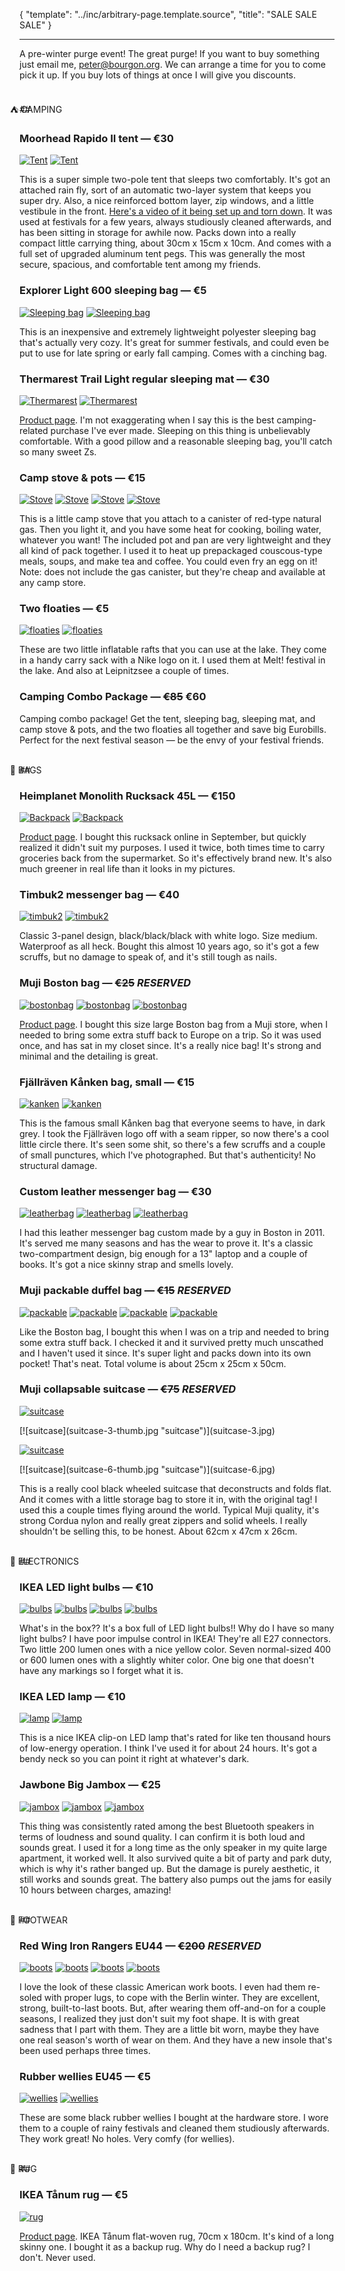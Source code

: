 {
    "template": "../inc/arbitrary-page.template.source",
    "title": "SALE SALE SALE"
}

---

A pre-winter purge event! The great purge!
If you want to buy something just email me, peter@bourgon.org.
We can arrange a time for you to come pick it up.
If you buy lots of things at once I will give you discounts.

<br/>
## <span style="margin-left: -37px;">⛺️ CAMPING</span>

### Moorhead Rapido II tent — <span class="price">€30</span>

[![Tent](tent-1-thumb.jpg "Tent")](tent-1.jpg)
[![Tent](tent-2-thumb.jpg "Tent")](tent-2.jpg)

This is a super simple two-pole tent that sleeps two comfortably.
It's got an attached rain fly, sort of an automatic two-layer system that keeps you super dry.
Also, a nice reinforced bottom layer, zip windows, and a little vestibule in the front.
[Here's a video of it being set up and torn down](https://www.youtube.com/watch?v=KSi34rBtVsA).
It was used at festivals for a few years, always studiously cleaned afterwards, and has been sitting in storage for awhile now.
Packs down into a really compact little carrying thing, about 30cm x 15cm x 10cm.
And comes with a full set of upgraded aluminum tent pegs.
This was generally the most secure, spacious, and comfortable tent among my friends.

### Explorer Light 600 sleeping bag — <span class="price">€5</span>

[![Sleeping bag](sleepingbag-1-thumb.jpg "Sleeping bag")](sleepingbag-1.jpg)
[![Sleeping bag](sleepingbag-2-thumb.jpg "Sleeping bag")](sleepingbag-2.jpg)

This is an inexpensive and extremely lightweight polyester sleeping bag that's actually very cozy.
It's great for summer festivals, and could even be put to use for late spring or early fall camping.
Comes with a cinching bag.

### Thermarest Trail Light regular sleeping mat — <span class="price">€30</span>

[![Thermarest](thermarest-1-thumb.jpg "Thermarest")](thermarest-1.jpg)
[![Thermarest](thermarest-2-thumb.jpg "Thermarest")](thermarest-2.jpg)

[Product page](http://www.cascadedesigns.com/therm-a-rest/mattresses/trek-and-travel/trail-lite/product).
I'm not exaggerating when I say this is the best camping-related purchase I've ever made.
Sleeping on this thing is unbelievably comfortable.
With a good pillow and a reasonable sleeping bag, you'll catch so many sweet Zs.

### Camp stove & pots — <span class="price">€15</span>

[![Stove](stove-1-thumb.jpg "Stove")](stove-1.jpg)
[![Stove](stove-2-thumb.jpg "Stove")](stove-2.jpg)
[![Stove](stove-3-thumb.jpg "Stove")](stove-3.jpg)
[![Stove](stove-4-thumb.jpg "Stove")](stove-4.jpg)

This is a little camp stove that you attach to a canister of red-type natural gas.
Then you light it, and you have some heat for cooking, boiling water, whatever you want!
The included pot and pan are very lightweight and they all kind of pack together.
I used it to heat up prepackaged couscous-type meals, soups, and make tea and coffee.
You could even fry an egg on it!
Note: does not include the gas canister, but they're cheap and available at any camp store.

### Two floaties — <span class="price">€5</span>

[![floaties](floaties-1-thumb.jpg "floaties")](floaties-1.jpg)
[![floaties](floaties-2-thumb.jpg "floaties")](floaties-2.jpg)

These are two little inflatable rafts that you can use at the lake.
They come in a handy carry sack with a Nike logo on it.
I used them at Melt! festival in the lake. And also at Leipnitzsee a couple of times.

### Camping Combo Package — ~~<span class="oldprice">€85</span>~~ <span class="price">€60</span>

Camping combo package!
Get the tent, sleeping bag, sleeping mat, and camp stove & pots, and the two floaties all together and save big Eurobills.
Perfect for the next festival season — be the envy of your festival friends.

<br/>
## <span style="margin-left: -37px;">👜 BAGS</span>

### Heimplanet Monolith Rucksack 45L — <span class="price">€150</span>

[![Backpack](backpack-1-thumb.jpg "Backpack")](backpack-1.jpg)
[![Backpack](backpack-2-thumb.jpg "Backpack")](backpack-2.jpg)

[Product page](https://www.heimplanet.com/shop/Monolith-Rucksack-45-L-pine-green).
I bought this rucksack online in September, but quickly realized it didn't suit my purposes.
I used it twice, both times time to carry groceries back from the supermarket.
So it's effectively brand new.
It's also much greener in real life than it looks in my pictures.

### Timbuk2 messenger bag — <span class="price">€40</span>

[![timbuk2](timbuk2-1-thumb.jpg "timbuk2")](timbuk2-1.jpg)
[![timbuk2](timbuk2-2-thumb.jpg "timbuk2")](timbuk2-2.jpg)

Classic 3-panel design, black/black/black with white logo.
Size medium. Waterproof as all heck.
Bought this almost 10 years ago, so it's got a few scruffs, but no damage to speak of, and it's still tough as nails.

### Muji Boston bag — <span class="oldprice">~~€25~~</span> <em>RESERVED</em>

[![bostonbag](bostonbag-1-thumb.jpg "bostonbag")](bostonbag-1.jpg)
[![bostonbag](bostonbag-2-thumb.jpg "bostonbag")](bostonbag-2.jpg)
[![bostonbag](bostonbag-3-thumb.jpg "bostonbag")](bostonbag-3.jpg)

[Product page](http://www.muji.de/en/store/goods/4945247041132).
I bought this size large Boston bag from a Muji store, when I needed to bring some extra stuff back to Europe on a trip.
So it was used once, and has sat in my closet since.
It's a really nice bag! It's strong and minimal and the detailing is great.

### Fjällräven Kånken bag, small — <span class="price">€15</span>

[![kanken](kanken-1-thumb.jpg "kanken")](kanken-1.jpg)
[![kanken](kanken-2-thumb.jpg "kanken")](kanken-2.jpg)

This is the famous small Kånken bag that everyone seems to have, in dark grey.
I took the Fjällräven logo off with a seam ripper, so now there's a cool little circle there.
It's seen some shit, so there's a few scruffs and a couple of small punctures, which I've photographed.
But that's authenticity! No structural damage.

### Custom leather messenger bag — <span class="price">€30</span>

[![leatherbag](leatherbag-1-thumb.jpg "leatherbag")](leatherbag-1.jpg)
[![leatherbag](leatherbag-2-thumb.jpg "leatherbag")](leatherbag-2.jpg)
[![leatherbag](leatherbag-3-thumb.jpg "leatherbag")](leatherbag-3.jpg)

I had this leather messenger bag custom made by a guy in Boston in 2011.
It's served me many seasons and has the wear to prove it.
It's a classic two-compartment design, big enough for a 13" laptop and a couple of books.
It's got a nice skinny strap and smells lovely.

### Muji packable duffel bag — <span class="oldprice">~~€15~~</span> <em>RESERVED</em>

[![packable](packable-1-thumb.jpg "packable")](packable-1.jpg)
[![packable](packable-2-thumb.jpg "packable")](packable-2.jpg)
[![packable](packable-3-thumb.jpg "packable")](packable-3.jpg)
[![packable](packable-4-thumb.jpg "packable")](packable-4.jpg)
<!--[![packable](packable-5-thumb.jpg "packable")](packable-5.jpg)
[![packable](packable-6-thumb.jpg "packable")](packable-6.jpg)-->

Like the Boston bag, I bought this when I was on a trip and needed to bring some extra stuff back.
I checked it and it survived pretty much unscathed and I haven't used it since.
It's super light and packs down into its own pocket! That's neat.
Total volume is about 25cm x 25cm x 50cm.

### Muji collapsable suitcase — <span class="oldprice">~~€75~~</span> <em>RESERVED</em>

[![suitcase](suitcase-1-thumb.jpg "suitcase")](suitcase-1.jpg)
<!--[![suitcase](suitcase-2-thumb.jpg "suitcase")](suitcase-2.jpg)
-->[![suitcase](suitcase-3-thumb.jpg "suitcase")](suitcase-3.jpg)
[![suitcase](suitcase-4-thumb.jpg "suitcase")](suitcase-4.jpg)
<!--[![suitcase](suitcase-5-thumb.jpg "suitcase")](suitcase-5.jpg)
-->[![suitcase](suitcase-6-thumb.jpg "suitcase")](suitcase-6.jpg)
<!--[![suitcase](suitcase-7-thumb.jpg "suitcase")](suitcase-7.jpg)
[![suitcase](suitcase-8-thumb.jpg "suitcase")](suitcase-8.jpg)
[![suitcase](suitcase-9-thumb.jpg "suitcase")](suitcase-9.jpg)-->

This is a really cool black wheeled suitcase that deconstructs and folds flat.
And it comes with a little storage bag to store it in, with the original tag!
I used this a couple times flying around the world.
Typical Muji quality, it's strong Cordua nylon and really great zippers and solid wheels.
I really shouldn't be selling this, to be honest.
About 62cm x 47cm x 26cm.

<br/>
## <span style="margin-left: -37px;">🔌 ELECTRONICS</span>

### IKEA LED light bulbs — <span class="price">€10</span>

<!--[![bulbs](bulbs-1-thumb.jpg "bulbs")](bulbs-1.jpg)-->
[![bulbs](bulbs-2-thumb.jpg "bulbs")](bulbs-2.jpg)
[![bulbs](bulbs-3-thumb.jpg "bulbs")](bulbs-3.jpg)
[![bulbs](bulbs-4-thumb.jpg "bulbs")](bulbs-4.jpg)
[![bulbs](bulbs-5-thumb.jpg "bulbs")](bulbs-5.jpg)

What's in the box?? It's a box full of LED light bulbs!!
Why do I have so many light bulbs?
I have poor impulse control in IKEA!
They're all E27 connectors.
Two little 200 lumen ones with a nice yellow color.
Seven normal-sized 400 or 600 lumen ones with a slightly whiter color.
One big one that doesn't have any markings so I forget what it is.

### IKEA LED lamp — <span class="price">€10</span>

[![lamp](lamp-1-thumb.jpg "lamp")](lamp-1.jpg)
[![lamp](lamp-2-thumb.jpg "lamp")](lamp-2.jpg)

This is a nice IKEA clip-on LED lamp that's rated for like ten thousand hours of low-energy operation.
I think I've used it for about 24 hours.
It's got a bendy neck so you can point it right at whatever's dark.

### Jawbone Big Jambox — <span class="price">€25</span>

[![jambox](jambox-1-thumb.jpg "jambox")](jambox-1.jpg)
[![jambox](jambox-2-thumb.jpg "jambox")](jambox-2.jpg)
[![jambox](jambox-3-thumb.jpg "jambox")](jambox-3.jpg)

This thing was consistently rated among the best Bluetooth speakers in terms of loudness and sound quality.
I can confirm it is both loud and sounds great.
I used it for a long time as the only speaker in my quite large apartment, it worked well.
It also survived quite a bit of party and park duty, which is why it's rather banged up.
But the damage is purely aesthetic, it still works and sounds great.
The battery also pumps out the jams for easily 10 hours between charges, amazing!

<br/>
## <span style="margin-left: -37px;">👞 FOOTWEAR</span>

### Red Wing Iron Rangers EU44 — <span class="oldprice">~~€200~~</span> <em>RESERVED</em>

[![boots](boots-1-thumb.jpg "boots")](boots-1.jpg)
[![boots](boots-2-thumb.jpg "boots")](boots-2.jpg)
[![boots](boots-3-thumb.jpg "boots")](boots-3.jpg)
[![boots](boots-4-thumb.jpg "boots")](boots-4.jpg)

I love the look of these classic American work boots.
I even had them re-soled with proper lugs, to cope with the Berlin winter.
They are excellent, strong, built-to-last boots.
But, after wearing them off-and-on for a couple seasons, I realized they just don't suit my foot shape.
It is with great sadness that I part with them.
They are a little bit worn, maybe they have one real season's worth of wear on them.
And they have a new insole that's been used perhaps three times.

### Rubber wellies EU45 — <span class="price">€5</span>

[![wellies](wellies-1-thumb.jpg "wellies")](wellies-1.jpg)
[![wellies](wellies-2-thumb.jpg "wellies")](wellies-2.jpg)

These are some black rubber wellies I bought at the hardware store.
I wore them to a couple of rainy festivals and cleaned them studiously afterwards.
They work great! No holes. Very comfy (for wellies).

<br/>
## <span style="margin-left: -37px;">🏉 RUG</span>

### IKEA Tånum rug — <span class="price">€5</span>

[![rug](rug-1-thumb.jpg "rug")](rug-1.jpg)

[Product page](http://www.ikea.com/de/de/catalog/products/30307485/).
IKEA Tånum flat-woven rug, 70cm x 180cm. It's kind of a long skinny one.
I bought it as a backup rug. Why do I need a backup rug? I don't. Never used.
